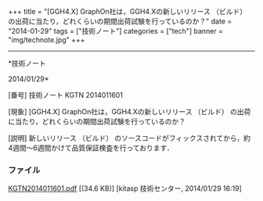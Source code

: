 ﻿+++
title = "[GGH4.X] GraphOn社は，GGH4.Xの新しいリリース （ビルド） の出荷に当たり，どれくらいの期間出荷試験を行っているのか？"
date = "2014-01-29"
tags = ["技術ノート"]
categories = ["tech"]
banner = "img/technote.jpg"
+++

-----------------------------------------------------------------------------------------------------------------------------

*技術ノート

2014/01/29*


[番号]
技術ノート KGTN 2014011601

[現象]
[GGH4.X] GraphOn社は，GGH4.Xの新しいリリース （ビルド）
の出荷に当たり，どれくらいの期間出荷試験を行っているのか？

[説明]
新しいリリース （ビルド）
のソースコードがフィックスされてから，約4週間～6週間かけて品質保証検査を行っております．


### ファイル

 
 


[KGTN2014011601.pdf](http://techreport.kitasp.net/attachments/download/1487/KGTN2014011601.pdf)
 [(34.6 KB)] [kitasp 技術センター, 2014/01/29
16:19]


 


 

